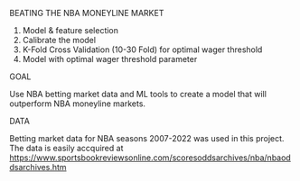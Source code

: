 BEATING THE NBA MONEYLINE MARKET

1. Model & feature selection
2. Calibrate the model
3. K-Fold Cross Validation (10-30 Fold) for optimal wager threshold
4. Model with optimal wager threshold parameter


GOAL

Use NBA betting market data and ML tools to create a model that will outperform NBA moneyline markets. 

DATA

Betting market data for NBA seasons 2007-2022 was used in this project. The data is easily accquired at https://www.sportsbookreviewsonline.com/scoresoddsarchives/nba/nbaoddsarchives.htm


